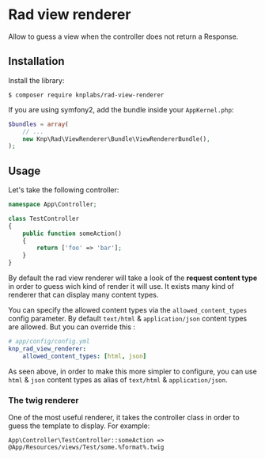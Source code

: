 Rad view renderer
=================

Allow to guess a view when the controller does not return a Response.

## Installation

Install the library:

```
$ composer require knplabs/rad-view-renderer
```

If you are using symfony2, add the bundle inside your `AppKernel.php`:

```php
$bundles = array(
    // ...
    new Knp\Rad\ViewRenderer\Bundle\ViewRendererBundle(),
);
```

## Usage

Let's take the following controller:

```php
namespace App\Controller;

class TestController
{
    public function someAction()
    {
        return ['foo' => 'bar'];
    }
}
```

By default the rad view renderer will take a look of the **request content type**
in order to guess wich kind of render it will use. It exists many kind of renderer
that can display many content types.

You can specify the allowed content types via the `allowed_content_types` config parameter. 
By default `text/html` & `application/json` content types are allowed. But you can override this :
```yaml
# app/config/config.yml
knp_rad_view_renderer:
    allowed_content_types: [html, json]
```

As seen above, in order to make this more simpler to configure, you can use `html` & `json` content types 
as alias of `text/html` & `application/json`.

### The twig renderer

One of the most useful renderer, it takes the controller class in order to
guess the template to display. For example:

```
App\Controller\TestController::someAction => @App/Resources/views/Test/some.%format%.twig
```
